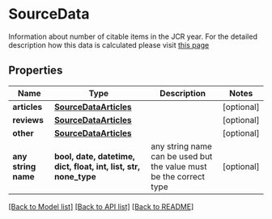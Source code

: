 # SourceData

Information about number of citable items in the JCR year. For the detailed description how this data is calculated please visit [this page](http://jcr.help.clarivate.com/Content/source-data.htm?Highlight=Source%20Data)

## Properties
Name | Type | Description | Notes
------------ | ------------- | ------------- | -------------
**articles** | [**SourceDataArticles**](SourceDataArticles.md) |  | [optional] 
**reviews** | [**SourceDataArticles**](SourceDataArticles.md) |  | [optional] 
**other** | [**SourceDataArticles**](SourceDataArticles.md) |  | [optional] 
**any string name** | **bool, date, datetime, dict, float, int, list, str, none_type** | any string name can be used but the value must be the correct type | [optional]

[[Back to Model list]](../README.md#documentation-for-models) [[Back to API list]](../README.md#documentation-for-api-endpoints) [[Back to README]](../README.md)


